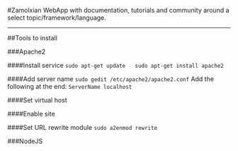 #Zamolxian
WebApp with documentation, tutorials and community around a select topic/framework/language.

----

##Tools to install

###Apache2

####Install service
`sudo apt-get update  
 sudo apt-get install apache2`

####Add server name
`sudo gedit /etc/apache2/apache2.conf`
Add the following at the end:
`ServerName localhost`

####Set virtual host

####Enable site

####Set URL rewrite module
`sudo a2enmod rewrite`

###NodeJS
